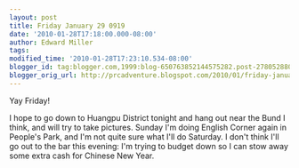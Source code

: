 ```yaml
---
layout: post
title: Friday January 29 0919
date: '2010-01-28T17:18:00.000-08:00'
author: Edward Miller
tags: 
modified_time: '2010-01-28T17:23:10.534-08:00'
blogger_id: tag:blogger.com,1999:blog-650763852144575282.post-278052880590235982
blogger_orig_url: http://prcadventure.blogspot.com/2010/01/friday-january-29-0919.html
---
```


Yay Friday!

I hope to go down to Huangpu District tonight and hang out near the Bund I think, and will try to take pictures. Sunday I'm doing English Corner again in People's Park, and I'm not quite sure what I'll do Saturday. I don't think I'll go out to the bar this evening: I'm trying to budget down so I can stow away some extra cash for Chinese New Year. 

